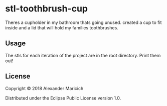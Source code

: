 # stl-toothbrush-cup

Theres a cupholder in my bathroom thats going unused. created a cup to fit
inside and a lid that will hold my families toothbrushes.

## Usage

The stls for each iteration of the project are in the root directory.
Print them out!

## License

Copyright © 2018 Alexander Maricich

Distributed under the Eclipse Public License version 1.0.
